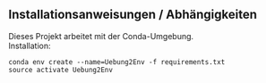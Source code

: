 ## Installationsanweisungen / Abhängigkeiten
Dieses Projekt arbeitet mit der Conda-Umgebung.   
Installation:   
```
conda env create --name=Uebung2Env -f requirements.txt  
source activate Uebung2Env
```
